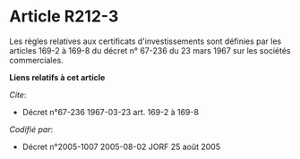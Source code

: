 # Article R212-3

Les règles relatives aux certificats d'investissements sont définies par les articles 169-2 à 169-8 du décret n° 67-236 du 23
mars 1967 sur les sociétés commerciales.

**Liens relatifs à cet article**

_Cite_:

  - Décret n°67-236 1967-03-23 art. 169-2 à 169-8

_Codifié par_:

  - Décret n°2005-1007 2005-08-02 JORF 25 août 2005

